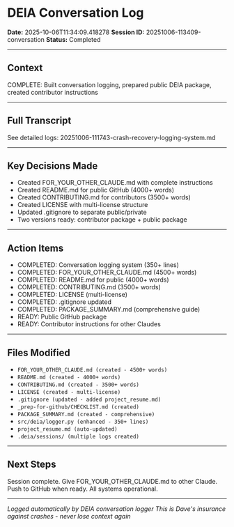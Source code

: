 # DEIA Conversation Log

**Date:** 2025-10-06T11:34:09.418278
**Session ID:** 20251006-113409-conversation
**Status:** Completed

---

## Context
COMPLETE: Built conversation logging, prepared public DEIA package, created contributor instructions

---

## Full Transcript
See detailed logs: 20251006-111743-crash-recovery-logging-system.md

---

## Key Decisions Made
- Created FOR_YOUR_OTHER_CLAUDE.md with complete instructions
- Created README.md for public GitHub (4000+ words)
- Created CONTRIBUTING.md for contributors (3500+ words)
- Created LICENSE with multi-license structure
- Updated .gitignore to separate public/private
- Two versions ready: contributor package + public package

---

## Action Items
- COMPLETED: Conversation logging system (350+ lines)
- COMPLETED: FOR_YOUR_OTHER_CLAUDE.md (4500+ words)
- COMPLETED: README.md for public (4000+ words)
- COMPLETED: CONTRIBUTING.md (3500+ words)
- COMPLETED: LICENSE (multi-license)
- COMPLETED: .gitignore updated
- COMPLETED: PACKAGE_SUMMARY.md (comprehensive guide)
- READY: Public GitHub package
- READY: Contributor instructions for other Claudes

---

## Files Modified
- `FOR_YOUR_OTHER_CLAUDE.md (created - 4500+ words)`
- `README.md (created - 4000+ words)`
- `CONTRIBUTING.md (created - 3500+ words)`
- `LICENSE (created - multi-license)`
- `.gitignore (updated - added project_resume.md)`
- `_prep-for-github/CHECKLIST.md (created)`
- `PACKAGE_SUMMARY.md (created - comprehensive)`
- `src/deia/logger.py (enhanced - 350+ lines)`
- `project_resume.md (auto-updated)`
- `.deia/sessions/ (multiple logs created)`

---

## Next Steps
Session complete. Give FOR_YOUR_OTHER_CLAUDE.md to other Claude. Push to GitHub when ready. All systems operational.

---

*Logged automatically by DEIA conversation logger*
*This is Dave's insurance against crashes - never lose context again*
